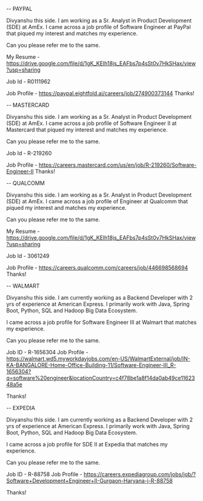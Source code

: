 -- PAYPAL

Divyanshu this side. I am working as a Sr. Analyst in Product Development (SDE) at AmEx. I came across a job profile of Software Engineer at PayPal that piqued my interest and matches my experience.

Can you please refer me to the same.

My Resume - https://drive.google.com/file/d/1gK_KEIh18js_EAFbs7p4sSt0v7HkSHax/view?usp=sharing

Job Id - R0111962

Job Profile - https://paypal.eightfold.ai/careers/job/274900373144
Thanks!

-- MASTERCARD

Divyanshu this side. I am working as a Sr. Analyst in Product Development (SDE) at AmEx. I came across a job profile of Software Engineer II at Mastercard that piqued my interest and matches my experience.

Can you please refer me to the same.

Job Id - R-219260

Job Profile - https://careers.mastercard.com/us/en/job/R-219260/Software-Engineer-II
Thanks!

-- QUALCOMM

Divyanshu this side. I am working as a Sr. Analyst in Product Development (SDE) at AmEx. I came across a job profile of Engineer at Qualcomm that piqued my interest and matches my experience.

Can you please refer me to the same.

My Resume - https://drive.google.com/file/d/1gK_KEIh18js_EAFbs7p4sSt0v7HkSHax/view?usp=sharing

Job Id - 3061249

Job Profile - https://careers.qualcomm.com/careers/job/446698568694
Thanks!

-- WALMART 

Divyanshu this side. I am currently working as a Backend Developer with 2 yrs of experience at American Express. I primarily work with Java, Spring Boot, Python, SQL and Hadoop Big Data Ecosystem.
 
I came across a job profile for Software Engineer III at Walmart that matches my experience.

Can you please refer me to the same. 

Job ID - R-1656304
Job Profile - 
https://walmart.wd5.myworkdayjobs.com/en-US/WalmartExternal/job/IN-KA-BANGALORE-Home-Office-Building-11/Software-Engineer-III_R-1656304?q=software%20engineer&locationCountry=c4f78be1a8f14da0ab49ce1162348a5e

Thanks!

-- EXPEDIA

Divyanshu this side. I am currently working as a Backend Developer with 2 yrs of experience at American Express. I primarily work with Java, Spring Boot, Python, SQL and Hadoop Big Data Ecosystem.
 
I came across a job profile for SDE II at Expedia that matches my experience.

Can you please refer me to the same. 

Job ID - R-88758
Job Profile - 
https://careers.expediagroup.com/jobs/job/?Software+Development+Engineer+II-Gurgaon-Haryana-j-R-88758

Thanks!